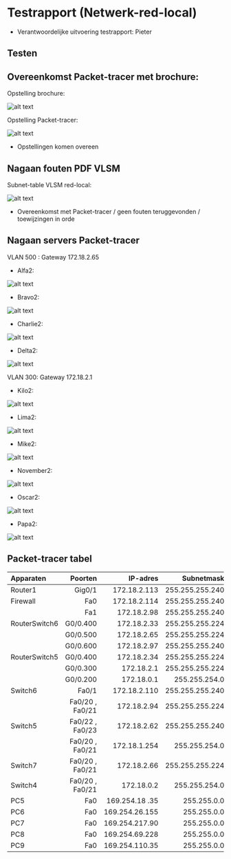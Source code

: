 # Testrapport (Netwerk-red-local)

* Verantwoordelijke uitvoering testrapport: Pieter

## Testen

## Overeenkomst Packet-tracer met brochure:

Opstelling brochure:

![alt text](https://github.com/HoGentTIN/p3ops-red/blob/master/Netwerk/testen/images%20testrapport/red%20local%20brochure.PNG)

Opstelling Packet-tracer:

![alt text](https://github.com/HoGentTIN/p3ops-red/blob/master/Netwerk/testen/images%20testrapport/red%20local%20packet%20tracer.PNG)

- Opstellingen komen overeen

## Nagaan fouten PDF VLSM

Subnet-table VLSM red-local:

![alt text](https://github.com/HoGentTIN/p3ops-red/blob/master/Netwerk/testen/images%20testrapport/vlsm%20table.PNG)

- Overeenkomst met Packet-tracer / geen fouten teruggevonden / toewijzingen in orde


## Nagaan servers Packet-tracer 

VLAN 500 : Gateway 172.18.2.65

- Alfa2: 

![alt text](https://github.com/HoGentTIN/p3ops-red/blob/master/Netwerk/testen/images%20testrapport/alfa2.PNG)

- Bravo2: 

![alt text](https://github.com/HoGentTIN/p3ops-red/blob/master/Netwerk/testen/images%20testrapport/bravo.PNG)

- Charlie2: 

![alt text](https://github.com/HoGentTIN/p3ops-red/blob/master/Netwerk/testen/images%20testrapport/charlie.PNG)

- Delta2: 

![alt text](https://github.com/HoGentTIN/p3ops-red/blob/master/Netwerk/testen/images%20testrapport/delta2.PNG)

VLAN 300: Gateway 172.18.2.1

- Kilo2: 

![alt text](https://github.com/HoGentTIN/p3ops-red/blob/master/Netwerk/testen/images%20testrapport/kilo.PNG)

- Lima2:

![alt text](https://github.com/HoGentTIN/p3ops-red/blob/master/Netwerk/testen/images%20testrapport/lima.PNG)

- Mike2:

![alt text](https://github.com/HoGentTIN/p3ops-red/blob/master/Netwerk/testen/images%20testrapport/mike.PNG)

- November2:

![alt text](https://github.com/HoGentTIN/p3ops-red/blob/master/Netwerk/testen/images%20testrapport/november.PNG)

- Oscar2:

![alt text](https://github.com/HoGentTIN/p3ops-red/blob/master/Netwerk/testen/images%20testrapport/oscar.PNG)

- Papa2:

![alt text](https://github.com/HoGentTIN/p3ops-red/blob/master/Netwerk/testen/images%20testrapport/papa.PNG)

## Packet-tracer tabel 


| Apparaten 	| Poorten            | IP-adres 		| Subnetmask 		| 
| :---      	|    ---:            |     ---: 		|       ---: 		|            
| Router1   	| Gig0/1  	         | 172.18.2.113     | 255.255.255.240   |				 
| Firewall      | Fa0                | 172.18.2.114     | 255.255.255.240   |				
|				| Fa1                | 172.18.2.98      | 255.255.255.240   |				  
| RouterSwitch6 | G0/0.400           | 172.18.2.33      | 255.255.255.224   |				  
| 				| G0/0.500           | 172.18.2.65      | 255.255.255.224   |				  
| 				| G0/0.600           | 172.18.2.97      | 255.255.255.240   |				  
| RouterSwitch5 | G0/0.400           | 172.18.2.34      | 255.255.255.224   |				  
| 				| G0/0.300           | 172.18.2.1       | 255.255.255.224   |				  
| 				| G0/0.200           | 172.18.0.1       | 255.255.254.0     |				  
| Switch6       | Fa0/1              | 172.18.2.110     | 255.255.255.240   |				  	
| 				| Fa0/20 , Fa0/21    | 172.18.2.94      | 255.255.255.224   |					  
| Switch5       | Fa0/22 , Fa0/23    | 172.18.2.62      | 255.255.255.240   |				  
| 				| Fa0/20 , Fa0/21    | 172.18.1.254     | 255.255.254.0     |	
| Switch7       | Fa0/20 , Fa0/21    | 172.18.2.66      | 255.255.255.224   |	
| Switch4       | Fa0/20 , Fa0/21    | 172.18.0.2       | 255.255.254.0     |					  
| PC5           | Fa0                | 169.254.18 .35   | 255.255.0.0       |
| PC6           | Fa0                | 169.254.26.155   | 255.255.0.0       |
| PC7           | Fa0                | 169.254.217.90   | 255.255.0.0       |
| PC8           | Fa0                | 169.254.69.228   | 255.255.0.0       |
| PC9           | Fa0                | 169.254.110.35   | 255.255.0.0       |

